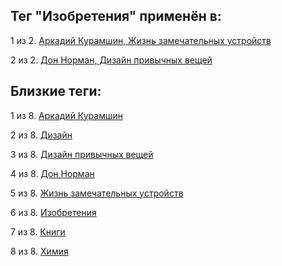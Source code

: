 ## Тег "Изобретения" применён в:

1 из 2. [Аркадий Курамшин, Жизнь замечательных устройств](../Книги/Дизайн%20и%20изобретения/Аркадий%20Курамшин%20-%20Жизнь%20замечательных%20устройств.md)

2 из 2. [Дон Норман, Дизайн привычных вещей](../Книги/Дизайн%20и%20изобретения/Дон%20Норман%20-%20Дизайн%20привычных%20вещей.md)

## Близкие теги:

1 из 8. [Аркадий Курамшин](./Аркадий%20Курамшин.md)

2 из 8. [Дизайн](./Дизайн.md)

3 из 8. [Дизайн привычных вещей](./Дизайн%20привычных%20вещей.md)

4 из 8. [Дон Норман](./Дон%20Норман.md)

5 из 8. [Жизнь замечательных устройств](./Жизнь%20замечательных%20устройств.md)

6 из 8. [Изобретения](./Изобретения.md)

7 из 8. [Книги](./Книги.md)

8 из 8. [Химия](./Химия.md)

